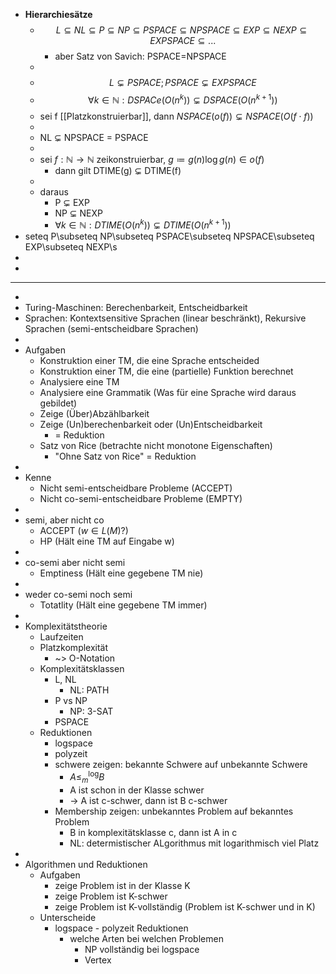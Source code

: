 - **Hierarchiesätze**
	- $$L\subseteq NL\subseteq P\subseteq NP\subseteq PSPACE\subseteq NPSPACE\subseteq EXP\subseteq NEXP\subseteq EXPSPACE\subseteq...$$
		- aber Satz von Savich: PSPACE=NPSPACE
	-
	- $$L\subsetneq PSPACE;PSPACE\subsetneq EXPSPACE$$
	- $$\forall k\in\mathbb{N}:DSPACe\left(O\left(n^{k}\right)\right)\subsetneq DSPACE\left(O\left(n^{k+1}\right)\right)$$
	- sei f [[Platzkonstruierbar]], dann $NSPACE\left(o\left(f\right)\right)\subsetneq NSPACE\left(O\left(f\cdot f\right)\right)$
	-
	- NL $\subsetneq$ NPSPACE = PSPACE
	-
	- sei $f:\mathbb{N}\rightarrow\mathbb{N}$ zeikonstruierbar, $g\coloneqq g\left(n\right)\log g\left(n\right)\in o\left(f\right)$
		- dann gilt DTIME(g) $\subsetneq$ DTIME(f)
	-
	- daraus
		- P $\subsetneq$ EXP
		- NP $\subsetneq$ NEXP
		- $\forall k\in\mathbb{N}:DTIME\left(O\left(n^{k}\right)\right)\subsetneq DTIME\left(O\left(n^{k+1}\right)\right)$
- seteq P\subseteq NP\subseteq PSPACE\subseteq NPSPACE\subseteq EXP\subseteq NEXP\s
-
-
- ---
-
- Turing-Maschinen: Berechenbarkeit, Entscheidbarkeit
- Sprachen: Kontextsensitive Sprachen (linear beschränkt), Rekursive Sprachen (semi-entscheidbare Sprachen)
-
- Aufgaben
	- Konstruktion einer TM, die eine Sprache entscheided
	- Konstruktion einer TM, die eine (partielle) Funktion berechnet
	- Analysiere eine TM
	- Analysiere eine Grammatik (Was für eine Sprache wird daraus gebildet)
	- Zeige (Über)Abzählbarkeit
	- Zeige (Un)berechenbarkeit oder (Un)Entscheidbarkeit
		- = Reduktion
	- Satz von Rice (betrachte nicht monotone Eigenschaften)
		- "Ohne Satz von Rice" = Reduktion
-
- Kenne
	- Nicht semi-entscheidbare Probleme (ACCEPT)
	- Nicht co-semi-entscheidbare Probleme (EMPTY)
-
- semi, aber nicht co
	- ACCEPT ($w\in L\left(M\right)$?)
	- HP (Hält eine TM auf Eingabe w)
-
- co-semi aber nicht semi
	- Emptiness (Hält eine gegebene TM nie)
-
- weder co-semi noch semi
	- Totatlity (Hält eine gegebene TM immer)
-
- Komplexitätstheorie
	- Laufzeiten
	- Platzkomplexität
		- ~> O-Notation
	- Komplexitätsklassen
		- L, NL
			- NL: PATH
		- P vs NP
			- NP: 3-SAT
		- PSPACE
	- Reduktionen
		- logspace
		- polyzeit
		- schwere zeigen: bekannte Schwere auf unbekannte Schwere
			- $A\leq_{m}^{\log}B$
			- A ist schon in der Klasse schwer
			- -> A ist c-schwer, dann ist B c-schwer
		- Membership zeigen: unbekanntes Problem auf bekanntes Problem
			- B in komplexitätsklasse c, dann ist A in c
			- NL: determistischer ALgorithmus mit logarithmisch viel Platz
-
- Algorithmen und Reduktionen
	- Aufgaben
		- zeige Problem ist in der Klasse K
		- zeige Problem ist K-schwer
		- zeige Problem ist K-vollständig (Problem ist K-schwer und in K)
	- Unterscheide
		- logspace - polyzeit Reduktionen
			- welche Arten bei welchen Problemen
				- NP vollständig bei logspace
				- Vertex